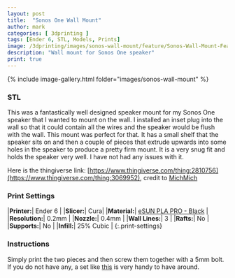 ```yaml
---
layout: post
title:  "Sonos One Wall Mount"
author: mark
categories: [ 3dprinting ]
tags: [Ender 6, STL, Models, Prints]
image: /3dprinting/images/sonos-wall-mount/feature/Sonos-Wall-Mount-Feature.jpg
description: "Wall mount for Sonos One speaker"
print: true
---
```


{% include image-gallery.html folder="images/sonos-wall-mount" %}

### STL

This was a fantastically well designed speaker mount for my Sonos One speaker that I wanted to mount on the wall.  I installed an inset plug into the wall so that it could contain all the wires and the speaker would be flush with the wall.  This mount was perfect for that.  It has a small shelf that the speaker sits on and then a couple of pieces that extrude upwards into some holes in the speaker to produce a pretty firm mount.  It is a very snug fit and holds the speaker very well. I have not had any issues with it.

Here is the thingiverse link: [https://www.thingiverse.com/thing:2810756](https://www.thingiverse.com/thing:3069952), credit to [MichMich](https://www.thingiverse.com/MichMich)

### Print Settings

|**Printer:**| Ender 6 |
|**Slicer:**| Cura|
|**Material:**| [eSUN PLA PRO - Black](https://amzn.to/3ucmru3) |
|**Resolution:**| 0.2mm |
|**Nozzle:**| 0.4mm |
|**Wall Lines:**| 3 |
|**Rafts:**| No |
|**Supports:**| No |
|**Infill:**| 25% Cubic |
{:.print-settings}

### Instructions

Simply print the two pieces and then screw them together with a 5mm bolt.  
If you do not have any, a set like [this](https://amzn.to/3SdJqNo) is very handy to have around.

